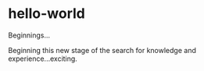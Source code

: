 # hello-world
Beginnings...

Beginning this new stage of the search for knowledge and experience...exciting.
